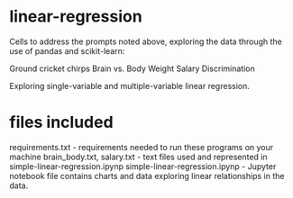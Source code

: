 # linear-regression
Cells to address the prompts noted above, exploring the data through the use of pandas and scikit-learn:

Ground cricket chirps
Brain vs. Body Weight
Salary Discrimination

Exploring single-variable and multiple-variable linear regression.

# files included
requirements.txt - requirements needed to run these programs on your machine
brain_body.txt, salary.txt - text files used and represented in simple-linear-regression.ipynp
simple-linear-regression.ipynp - Jupyter notebook file contains charts and data exploring linear relationships in the data.
